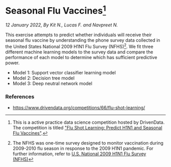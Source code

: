 #  Seasonal Flu Vaccines[^1]
*12 January 2022, By Kit N., Lucas F. and Navpreet N.*

[^1]: This is a active practice data science competition hosted by DrivenData. The competition is titled ["Flu Shot Learning: Predict H1N1 and Seasonal Flu Vaccines"](https://www.drivendata.org/competitions/66/flu-shot-learning/).

This exercise attempts to predict whether individuals will receive their seasonal flu vaccine by understanding the phone survey data collected in the United States National 2009 H1N1 Flu Survey (NFHS)[^2]. We fit three different machine learning models to the survey data and compare the performance of each model to determine which has sufficient predictive power. 
* Model 1: Support vector classifier learning model
* Model 2: Decision tree model
* Model 3: Deep neutral network model

[^2]: The NFHS was one-time survey designed to monitor vaccination during 2009-2010 flu season in response to the 2009 H1N1 pandemic. For further information, refer to [U.S. National 2009 H1N1 Flu Survey (NFHS)](https://webarchive.loc.gov/all/20140511031000/http://www.cdc.gov/nchs/nis/about_nis.htm#h1n1)




### References
* https://www.drivendata.org/competitions/66/flu-shot-learning/